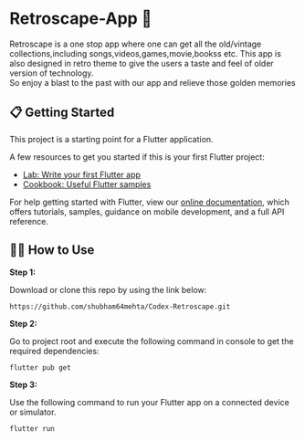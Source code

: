 # Retroscape-App  :iphone:
<p align="center">
  <a href="https://github.com/shubham64mehta/Codex-Retroscape">
    
  </a>
  </p>
 Retroscape is a one stop app where one can get all the old/vintage collections,including songs,videos,games,movie,bookss etc. This app is also designed in retro theme to give the users a taste and feel of older version of technology.
<br>So enjoy a blast to the past with our app and relieve those golden memories

  
  ## 📋 Getting Started

This project is a starting point for a Flutter application.

A few resources to get you started if this is your first Flutter project:

- [Lab: Write your first Flutter app](https://flutter.dev/docs/get-started/codelab)
- [Cookbook: Useful Flutter samples](https://flutter.dev/docs/cookbook)

For help getting started with Flutter, view our
[online documentation](https://flutter.dev/docs), which offers tutorials,
samples, guidance on mobile development, and a full API reference.

## 🚴‍♂️ How to Use 

**Step 1:**

Download or clone this repo by using the link below:

```
https://github.com/shubham64mehta/Codex-Retroscape.git
```

**Step 2:**

Go to project root and execute the following command in console to get the required dependencies: 

```
flutter pub get 
```

**Step 3:**

Use the following command to run your Flutter app on a connected device or simulator.

```
flutter run
```

